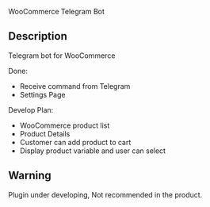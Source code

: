 WooCommerce Telegram Bot

Description
-----------

Telegram bot for WooCommerce 

Done:
- Receive command from Telegram
- Settings Page

Develop Plan:
- WooCommerce product list
- Product Details
- Customer can add product to cart
- Display product variable and user can select



Warning
-
Plugin under developing, Not recommended in the product.